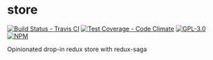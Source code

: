 # store

[![Build Status - Travis CI](https://img.shields.io/travis/weavedev/store.svg)](https://travis-ci.org/weavedev/store)
[![Test Coverage - Code Climate](https://img.shields.io/codeclimate/coverage/weavedev/store.svg)](https://codeclimate.com/github/weavedev/store/test_coverage)
[![GPL-3.0](https://img.shields.io/github/license/weavedev/store.svg)](https://github.com/weavedev/store/blob/master/LICENSE)
[![NPM](https://img.shields.io/npm/v/@weavedev/store.svg)](https://www.npmjs.com/package/@weavedev/store)

Opinionated drop-in redux store with redux-saga
